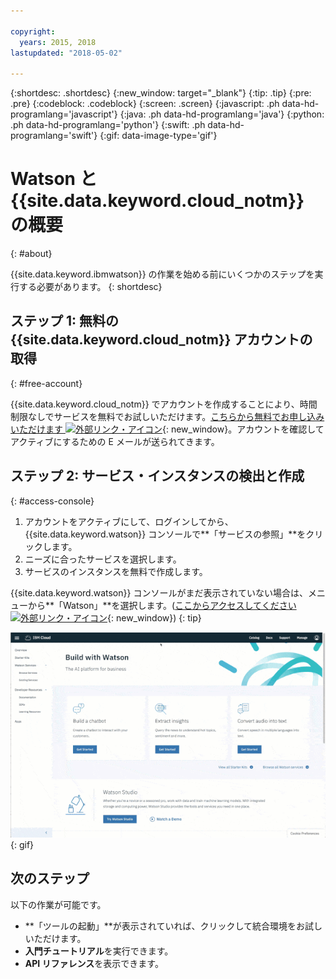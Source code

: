 ```yaml
---

copyright:
  years: 2015, 2018
lastupdated: "2018-05-02"

---
```


{:shortdesc: .shortdesc}
{:new_window: target="_blank"}
{:tip: .tip}
{:pre: .pre}
{:codeblock: .codeblock}
{:screen: .screen}
{:javascript: .ph data-hd-programlang='javascript'}
{:java: .ph data-hd-programlang='java'}
{:python: .ph data-hd-programlang='python'}
{:swift: .ph data-hd-programlang='swift'}
{:gif: data-image-type='gif'}

# Watson と {{site.data.keyword.cloud_notm}} の概要
{: #about}

{{site.data.keyword.ibmwatson}} の作業を始める前にいくつかのステップを実行する必要があります。
{: shortdesc}

## ステップ 1: 無料の {{site.data.keyword.cloud_notm}} アカウントの取得
{: #free-account}

{{site.data.keyword.cloud_notm}} でアカウントを作成することにより、時間制限なしでサービスを無料でお試しいただけます。[こちらから無料でお申し込みいただけます ![外部リンク・アイコン](../../icons/launch-glyph.svg "外部リンク・アイコン")](https://{DomainName}/registration/?target=%2Fdeveloper%2Fwatson%2Fdashboard){: new_window}。アカウントを確認してアクティブにするための E メールが送られてきます。

## ステップ 2: サービス・インスタンスの検出と作成
{: #access-console}

1.  アカウントをアクティブにして、ログインしてから、{{site.data.keyword.watson}} コンソールで**「サービスの参照」**をクリックします。
1.  ニーズに合ったサービスを選択します。
1.  サービスのインスタンスを無料で作成します。

{{site.data.keyword.watson}} コンソールがまだ表示されていない場合は、メニューから**「Watson」**を選択します。([ここからアクセスしてください ![外部リンク・アイコン](../../icons/launch-glyph.svg "外部リンク・アイコン")](https://{DomainName}/developer/watson/){: new_window})
{: tip}

![「メニュー」をクリックし、「Watson」をクリックします](images/ic-create-service.gif){: gif}

## 次のステップ

以下の作業が可能です。

- **「ツールの起動」**が表示されていれば、クリックして統合環境をお試しいただけます。
- **入門チュートリアル**を実行できます。
- **API リファレンス**を表示できます。

